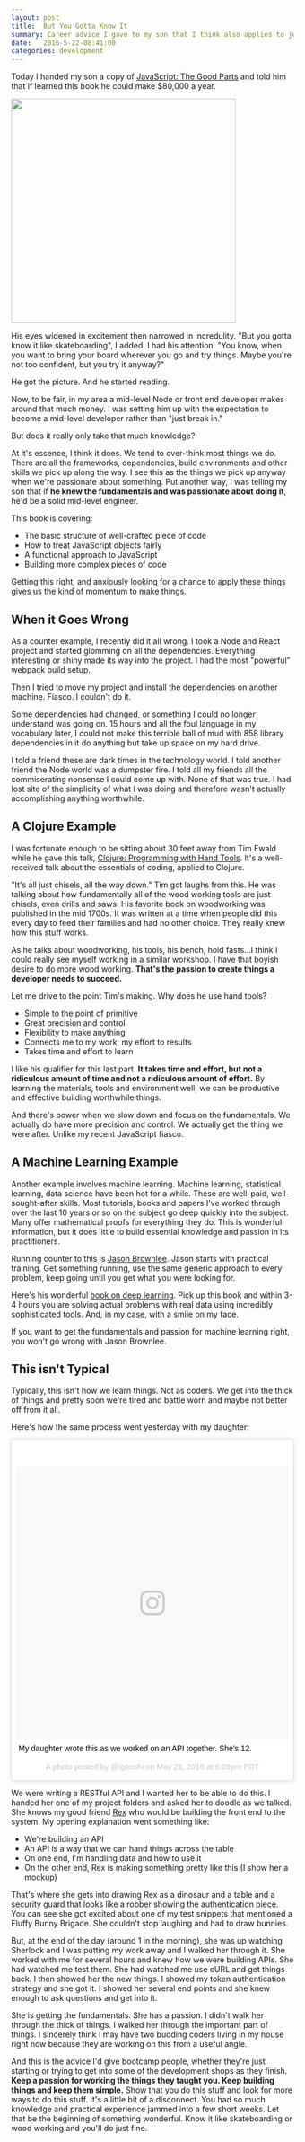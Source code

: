 ```yaml
---
layout: post
title:  But You Gotta Know It
summary: Career advice I gave to my son that I think also applies to junior developers as well as boot camp graduates.
date:   2016-5-22-08:41:00
categories: development
---
```


Today I handed my son a copy of [JavaScript: The Good Parts](http://shop.oreilly.com/product/9780596517748.do) and told him that if learned this book he could make $80,000 a year.

<img src="http://i.imgur.com/vX2wu8e.jpg" width="400px">

His eyes widened in excitement then narrowed in incredulity.  "But you gotta know it like skateboarding", I added.  I had his attention.  "You know, when you want to bring your board wherever you go and try things.  Maybe you're not too confident, but you try it anyway?"

He got the picture.  And he started reading.

Now, to be fair, in my area a mid-level Node or front end developer makes around that much money.  I was setting him up with the expectation to become a mid-level developer rather than "just break in."

But does it really only take that much knowledge?

At it's essence, I think it does.  We tend to over-think most things we do.  There are all the frameworks, dependencies, build environments and other skills we pick up along the way.  I see this as the things we pick up anyway when we're passionate about something.  Put another way, I was telling my son that if **he knew the fundamentals and was passionate about doing it**, he'd be a solid mid-level engineer.

This book is covering:

* The basic structure of well-crafted piece of code
* How to treat JavaScript objects fairly
* A functional approach to JavaScript
* Building more complex pieces of code

Getting this right, and anxiously looking for a chance to apply these things gives us the kind of momentum to make things.

## When it Goes Wrong

As a counter example, I recently did it all wrong.  I took a Node and React project and started glomming on all the dependencies.  Everything interesting or shiny made its way into the project.  I had the most "powerful" webpack build setup.

Then I tried to move my project and install the dependencies on another machine.  Fiasco.  I couldn't do it.

Some dependencies had changed, or something I could no longer understand was going on.  15 hours and all the foul language in my vocabulary later, I could not make this terrible ball of mud with 858 library dependencies in it do anything but take up space on my hard drive.

I told a friend these are dark times in the technology world.  I told another friend the Node world was a dumpster fire.  I told all my friends all the commiserating nonsense I could come up with.  None of that was true.  I had lost site of the simplicity of what I was doing and therefore wasn't actually accomplishing anything worthwhile.

## A Clojure Example

I was fortunate enough to be sitting about 30 feet away from Tim Ewald while he gave this talk, [Clojure: Programming with Hand Tools](https://www.youtube.com/watch?v=ShEez0JkOFw).  It's a well-received talk about the essentials of coding, applied to Clojure.

"It's all just chisels, all the way down."  Tim got laughs from this. He was talking about how fundamentally all of the wood working tools are just chisels, even drills and saws.  His favorite book on woodworking was published in the mid 1700s.  It was written at a time when people did this every day to feed their families and had no other choice.  They really knew how this stuff works.

As he talks about woodworking, his tools, his bench, hold fasts...I think I could really see myself working in a similar workshop.  I have that boyish desire to do more wood working.  **That's the passion to create things a developer needs to succeed.**

Let me drive to the point Tim's making.  Why does he use hand tools?

* Simple to the point of primitive
* Great precision and control
* Flexibility to make anything
* Connects me to my work, my effort to results
* Takes time and effort to learn

I like his qualifier for this last part.  **It takes time and effort, but not a ridiculous amount of time and not a ridiculous amount of effort.**  By learning the materials, tools and environment well, we can be productive and effective building worthwhile things.

And there's power when we slow down and focus on the fundamentals.  We actually do have more precision and control.  We actually get the thing we were after.  Unlike my recent JavaScript fiasco.

## A Machine Learning Example

Another example involves machine learning.  Machine learning, statistical learning, data science have been hot for a while.  These are well-paid, well-sought-after skills.  Most tutorials, books and papers I've worked through over the last 10 years or so on the subject go deep quickly into the subject.  Many offer mathematical proofs for everything they do.  This is wonderful information, but it does little to build essential knowledge and passion in its practitioners.

Running counter to this is [Jason Brownlee](http://machinelearningmastery.com/start-here/).  Jason starts with practical training.  Get something running, use the same generic approach to every problem, keep going until you get what you were looking for.

Here's his wonderful [book on deep learning](http://machinelearningmastery.com/introduction-python-deep-learning-library-keras/).  Pick up this book and within 3-4 hours you are solving actual problems with real data using incredibly sophisticated tools.  And, in my case, with a smile on my face.

If you want to get the fundamentals and passion for machine learning right, you won't go wrong with Jason Brownlee.

## This isn't Typical

Typically, this isn't how we learn things.  Not as coders.  We get into the thick of things and pretty soon we're tired and battle worn and maybe not better off from it all.

Here's how the same process went yesterday with my daughter:

<blockquote class="instagram-media" data-instgrm-captioned data-instgrm-version="7" style=" background:#FFF; border:0; border-radius:3px; box-shadow:0 0 1px 0 rgba(0,0,0,0.5),0 1px 10px 0 rgba(0,0,0,0.15); margin: 1px; max-width:658px; padding:0; width:99.375%; width:-webkit-calc(100% - 2px); width:calc(100% - 2px);"><div style="padding:8px;"> <div style=" background:#F8F8F8; line-height:0; margin-top:40px; padding:50.0% 0; text-align:center; width:100%;"> <div style=" background:url(data:image/png;base64,iVBORw0KGgoAAAANSUhEUgAAACwAAAAsCAMAAAApWqozAAAABGdBTUEAALGPC/xhBQAAAAFzUkdCAK7OHOkAAAAMUExURczMzPf399fX1+bm5mzY9AMAAADiSURBVDjLvZXbEsMgCES5/P8/t9FuRVCRmU73JWlzosgSIIZURCjo/ad+EQJJB4Hv8BFt+IDpQoCx1wjOSBFhh2XssxEIYn3ulI/6MNReE07UIWJEv8UEOWDS88LY97kqyTliJKKtuYBbruAyVh5wOHiXmpi5we58Ek028czwyuQdLKPG1Bkb4NnM+VeAnfHqn1k4+GPT6uGQcvu2h2OVuIf/gWUFyy8OWEpdyZSa3aVCqpVoVvzZZ2VTnn2wU8qzVjDDetO90GSy9mVLqtgYSy231MxrY6I2gGqjrTY0L8fxCxfCBbhWrsYYAAAAAElFTkSuQmCC); display:block; height:44px; margin:0 auto -44px; position:relative; top:-22px; width:44px;"></div></div> <p style=" margin:8px 0 0 0; padding:0 4px;"> <a href="https://www.instagram.com/p/BFsMjV_lx1_/" style=" color:#000; font-family:Arial,sans-serif; font-size:14px; font-style:normal; font-weight:normal; line-height:17px; text-decoration:none; word-wrap:break-word;" target="_blank">My daughter wrote this as we worked on an API together. She&#39;s 12.</a></p> <p style=" color:#c9c8cd; font-family:Arial,sans-serif; font-size:14px; line-height:17px; margin-bottom:0; margin-top:8px; overflow:hidden; padding:8px 0 7px; text-align:center; text-overflow:ellipsis; white-space:nowrap;">A photo posted by @igooshi on <time style=" font-family:Arial,sans-serif; font-size:14px; line-height:17px;" datetime="2016-05-22T01:09:29+00:00">May 21, 2016 at 6:09pm PDT</time></p></div></blockquote>
<script async defer src="//platform.instagram.com/en_US/embeds.js"></script>

We were writing a RESTful API and I wanted her to be able to do this.  I handed her one of my project folders and asked her to doodle as we talked.  She knows my good friend [Rex](http://rexgriffiths.com/) who would be building the front end to the system.  My opening explanation went something like:

* We're building an API
* An API is a way that we can hand things across the table
* On one end, I'm handling data and how to use it
* On the other end, Rex is making something pretty like this (I show her a mockup)

That's where she gets into drawing Rex as a dinosaur and a table and a security guard that looks like a robber showing the authentication piece.  You can see she got excited about one of my test snippets that mentioned a Fluffy Bunny Brigade.  She couldn't stop laughing and had to draw bunnies.

But, at the end of the day (around 1 in the morning), she was up watching Sherlock and I was putting my work away and I walked her through it.  She worked with me for several hours and knew how we were building APIs.  She had watched me test them.  She had watched me use cURL and get things back.  I then showed her the new things.  I showed my token authentication strategy and she got it.  I showed her several end points and she knew enough to ask questions and get into it.

She is getting the fundamentals.  She has a passion.  I didn't walk her through the thick of things.  I walked her through the important part of things.  I sincerely think I may have two budding coders living in my house right now because they are working on this from a useful angle.

And this is the advice I'd give bootcamp people, whether they're just starting or trying to get into some of the development shops as they finish.  **Keep a passion for working the things they taught you.  Keep building things and keep them simple.**  Show that you do this stuff and look for more ways to do this stuff.  It's a little bit of a disconnect.  You had so much knowledge and practical experience jammed into a few short weeks.  Let that be the beginning of something wonderful.  Know it like skateboarding or wood working and you'll do just fine.
